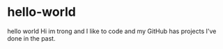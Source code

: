 # hello-world
hello world
Hi im trong and I like to code and my GitHub has projects I've done in the past.
